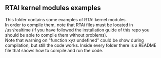 ## RTAI kernel modules examples
This folder contains some examples of RTAI kernel modules.  
In order to compile them, note that RTAi files must be located in /usr/realtime (if you have followed the installation guide of this repo you should be able to compile them without problems).  
Note that warning on "function xyz undefined" could be show during compilation, but still the code works. Inside every folder there is a README file that shows how to compile and run the code.
